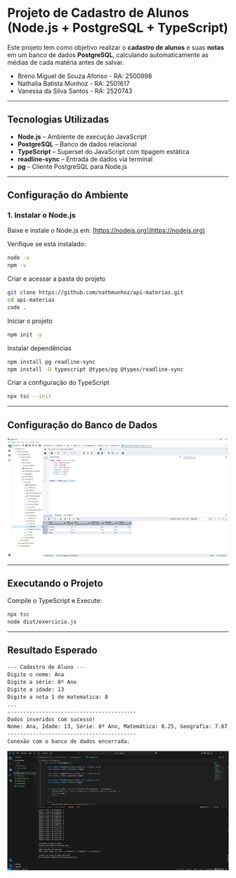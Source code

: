 # Projeto de Cadastro de Alunos (Node.js + PostgreSQL + TypeScript)

Este projeto tem como objetivo realizar o **cadastro de alunos** e suas **notas** em um banco de dados **PostgreSQL**, calculando automaticamente as médias de cada matéria antes de salvar.

- Breno Miguel de Souza Afonso - RA: 2500998
- Nathalia Batista Munhoz - RA: 2501617
- Vanessa da Silva Santos - RA: 2520743

---

## Tecnologias Utilizadas

- **Node.js** – Ambiente de execução JavaScript  
- **PostgreSQL** – Banco de dados relacional  
- **TypeScript** – Superset do JavaScript com tipagem estática  
- **readline-sync** – Entrada de dados via terminal  
- **pg** – Cliente PostgreSQL para Node.js  

---

## Configuração do Ambiente

### 1. Instalar o Node.js
Baixe e instale o Node.js em:
[https://nodejs.org](https://nodejs.org)

Verifique se está instalado:
```bash
node -v
npm -v
```

Criar e acessar a pasta do projeto
```bash
git clone https://github.com/nathmunhoz/api-materias.git
cd api-materias
code .
```

Iniciar o projeto
```bash
npm init -y
```

Instalar dependências
```bash
npm install pg readline-sync
npm install -D typescript @types/pg @types/readline-sync
```

Criar a configuração do TypeScript
```bash
npx tsc --init

```

---
## Configuração do Banco de Dados

![banco](src/image.png)



---
## Executando o Projeto

Compile o TypeScript e Execute:
```bash
npx tsc
node dist/exercicio.js
```

---
## Resultado Esperado
```bash
--- Cadastro de Aluno ---
Digite o nome: Ana
Digite a série: 8º Ano
Digite a idade: 13
Digite a nota 1 de matematica: 8
...
-----------------------------------------
Dados inseridos com sucesso!
Nome: Ana, Idade: 13, Série: 8º Ano, Matemática: 8.25, Geografia: 7.87, História: 9.12
-----------------------------------------
Conexão com o banco de dados encerrada.
```
![vs code](src/image-1.png)